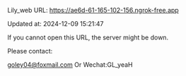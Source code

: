 Lily_web URL: https://ae6d-61-165-102-156.ngrok-free.app

Updated at: 2024-12-09 15:21:47

If you cannot open this URL, the server might be down.

Please contact: 

goley04@foxmail.com Or Wechat:GL_yeaH